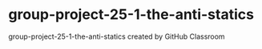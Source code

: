 # group-project-25-1-the-anti-statics
group-project-25-1-the-anti-statics created by GitHub Classroom